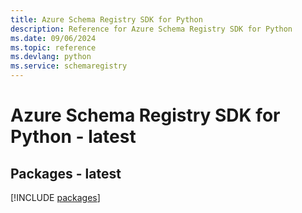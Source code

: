 ```yaml
---
title: Azure Schema Registry SDK for Python
description: Reference for Azure Schema Registry SDK for Python
ms.date: 09/06/2024
ms.topic: reference
ms.devlang: python
ms.service: schemaregistry
---
```

# Azure Schema Registry SDK for Python - latest
## Packages - latest
[!INCLUDE [packages](schema-registry-index.md)]